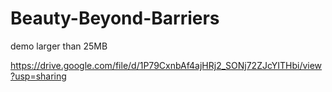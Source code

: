 # Beauty-Beyond-Barriers

demo larger than 25MB

https://drive.google.com/file/d/1P79CxnbAf4ajHRj2_SONj72ZJcYITHbi/view?usp=sharing
